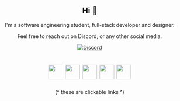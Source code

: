 <div id="user-content-toc">
  <ul align="center">
    <summary>
      <h2>Hi 👋</h2>
      <p>I'm a software engineering student, full-stack developer and designer.</p>
      <p>Feel free to reach out on Discord, or any other social media.</p>
      <a href="https://discord.com/users/657350415511322647" target="_blank"><img alt="Discord" src="https://lanyard.cnrad.dev/api/657350415511322647"></a>
      <br>
      <h1>
        <a href="https://liba.lol"><img src="https://cdn.jsdelivr.net/gh/twitter/twemoji@14.0.2/assets/svg/1f310.svg" width="40px"></a>
        <a href="https://youtube.com/@chlkrisz"><img src="https://cdn.jsdelivr.net/gh/twitter/twemoji@14.0.2/assets/svg/1f4f9.svg" width="40px"></a>
        <a href="https://tiktok.com/@chlkrisz"><img src="https://cdn.jsdelivr.net/gh/twitter/twemoji@14.0.2/assets/svg/1f3b5.svg" width="40px"></a>
        <a href="https://x.com/chlkrisz"><img src="https://cdn.jsdelivr.net/gh/twitter/twemoji@14.0.2/assets/svg/1f426.svg" width="40px"></a>
        <a href="mailto:me@liba.lol"><img src="https://cdn.jsdelivr.net/gh/twitter/twemoji@14.0.2/assets/svg/1f48c.svg" width="40px"></a>
      </h1>
      <p>(^ these are clickable links ^)</p>
    </summary>
  </ul>
</div>
